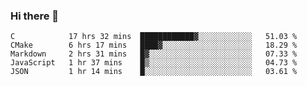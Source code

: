 ### Hi there 👋

<!--
**WShiBin/WShiBin** is a ✨ _special_ ✨ repository because its `README.md` (this file) appears on your GitHub profile.

Here are some ideas to get you started:

- 🔭 I’m currently working on ...
- 🌱 I’m currently learning ...
- 👯 I’m looking to collaborate on ...
- 🤔 I’m looking for help with ...
- 💬 Ask me about ...
- 📫 How to reach me: ...
- 😄 Pronouns: ...
- ⚡ Fun fact: ...
-->

<!--START_SECTION:waka-->
```text
C            17 hrs 32 mins  ████████████▓░░░░░░░░░░░░   51.03 % 
CMake        6 hrs 17 mins   ████▓░░░░░░░░░░░░░░░░░░░░   18.29 % 
Markdown     2 hrs 31 mins   █▓░░░░░░░░░░░░░░░░░░░░░░░   07.33 % 
JavaScript   1 hr 37 mins    █▒░░░░░░░░░░░░░░░░░░░░░░░   04.73 % 
JSON         1 hr 14 mins    █░░░░░░░░░░░░░░░░░░░░░░░░   03.61 % 
```
<!--END_SECTION:waka-->
